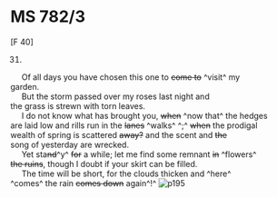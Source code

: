 # MS 782/3

[F 40]

31. 

&nbsp;&nbsp;&nbsp;&nbsp;&nbsp;Of all days you have chosen this one to ~~come to~~ ^visit^ my \
garden. \
&nbsp;&nbsp;&nbsp;&nbsp;&nbsp;But the storm passed over my roses last night and \
the grass is strewn with torn leaves. \
&nbsp;&nbsp;&nbsp;&nbsp;&nbsp;I do not know what has brought you, ~~when~~ ^now that^ the hedges \
are laid low and rills run in the ~~lanes~~ ^walks^ ^;^ ~~when~~ the prodigal \
wealth of spring is scattered ~~away?~~ and the scent and ~~the~~ \
song of yesterday are wrecked. \
&nbsp;&nbsp;&nbsp;&nbsp;&nbsp;Yet sta~~nd~~^y^ ~~for~~ a while; let me find some remnant ~~in~~ ^flowers^ \
~~the ruins~~, though I doubt if your skirt can be filled. \
&nbsp;&nbsp;&nbsp;&nbsp;&nbsp;The time will be short, for the clouds thicken and ^here^ \
^comes^ the rain ~~comes down~~ again^!^
![p195](MS782_3-195.jpg)
